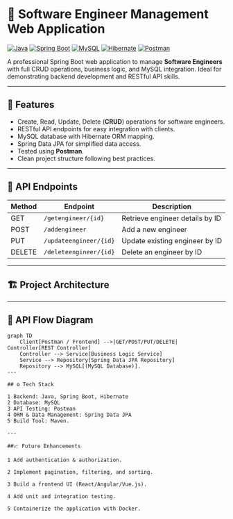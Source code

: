 # 🚀 Software Engineer Management Web Application

[![Java](https://img.shields.io/badge/Java-17-orange?style=flat-square)](https://www.oracle.com/java/)
[![Spring Boot](https://img.shields.io/badge/SpringBoot-3.2.0-green?style=flat-square)](https://spring.io/projects/spring-boot)
[![MySQL](https://img.shields.io/badge/MySQL-8-blue?style=flat-square)](https://www.mysql.com/)
[![Hibernate](https://img.shields.io/badge/Hibernate-ORM-red?style=flat-square)](https://hibernate.org/)
[![Postman](https://img.shields.io/badge/Postman-API%20Testing-brightgreen?style=flat-square)](https://www.postman.com/)

A professional Spring Boot web application to manage **Software Engineers** with full CRUD operations, business logic, and MySQL integration. Ideal for demonstrating backend development and RESTful API skills.

---

## 🌟 Features

- Create, Read, Update, Delete (**CRUD**) operations for software engineers.
- RESTful API endpoints for easy integration with clients.
- MySQL database with Hibernate ORM mapping.
- Spring Data JPA for simplified data access.
- Tested using **Postman**.
- Clean project structure following best practices.

---

## 📌 API Endpoints

| Method | Endpoint                  | Description                         |
|--------|---------------------------|-------------------------------------|
| GET    | `/getengineer/{id}`       | Retrieve engineer details by ID     |
| POST   | `/addengineer`            | Add a new engineer                  |
| PUT    | `/updateengineer/{id}`    | Update existing engineer by ID      |
| DELETE | `/deleteengineer/{id}`    | Delete an engineer by ID            |

---

## 🏗️ Project Architecture

---

## 🔄 API Flow Diagram

```mermaid
graph TD
    Client[Postman / Frontend] -->|GET/POST/PUT/DELETE| Controller[REST Controller]
    Controller --> Service[Business Logic Service]
    Service --> Repository[Spring Data JPA Repository]
    Repository --> MySQL[(MySQL Database)].
---

## ⚙️ Tech Stack

1 Backend: Java, Spring Boot, Hibernate
2 Database: MySQL
3 API Testing: Postman
4 ORM & Data Management: Spring Data JPA
5 Build Tool: Maven.

---

##📈 Future Enhancements

1 Add authentication & authorization.

2 Implement pagination, filtering, and sorting.

3 Build a frontend UI (React/Angular/Vue.js).

4 Add unit and integration testing.

5 Containerize the application with Docker.

